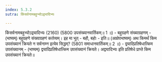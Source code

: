 ```yaml
---
index: 5.3.2
sutra: किंसर्वनामबहुभ्योऽद्व्यादिभ्यः

---
```

किंसर्वनामबहुभ्योऽद्व्यादिभ्यः (2160) (5800 उपसंख्यानवार्तिकम्॥ 1 ॥) - बहुग्रहणे संख्याग्रहणम् - (भाष्यम्) बहुग्रहणे संख्याग्रहणं कर्तव्यम्। इह मा भूत् - बहौ, बहोः - इति॥ (आक्षेपभाष्यम्) अथ किमर्थं किम उपसंख्यानं क्रियते न सर्वनाम्न इत्येव सिद्धम्? (5801 समाधानवार्तिकम्॥ 2 ॥) - द्व्यादिप्रतिषेधात्किम उपसंख्यानम् - (भाष्यम्) द्व्यादिप्रतिषेधात्किम उपसंख्यानं क्रियते। अद्व्यादिभ्यः इति प्रतिषेधे प्राप्ते किम उपसंख्यानं क्रियते॥